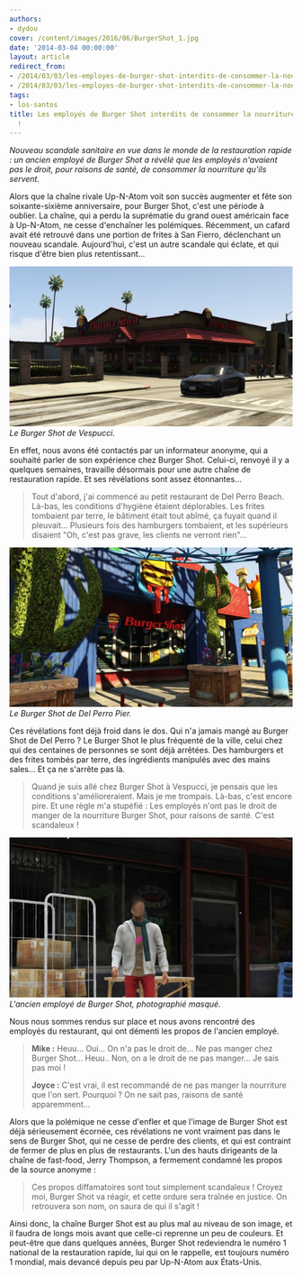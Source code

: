 ```yaml
---
authors:
- dydou
cover: /content/images/2016/06/BurgerShot_1.jpg
date: '2014-03-04 00:00:00'
layout: article
redirect_from:
- /2014/03/03/les-employes-de-burger-shot-interdits-de-consommer-la-nourriture-quils-servent
- /2014/03/03/les-employes-de-burger-shot-interdits-de-consommer-la-nourriture-quils-servent/
tags:
- los-santos
title: Les employés de Burger Shot interdits de consommer la nourriture qu'ils servent
  !
---
```



_Nouveau scandale sanitaire en vue dans le monde de la restauration rapide : un ancien employé de Burger Shot a révélé que les employés n'avaient pas le droit, pour raisons de santé, de consommer la nourriture qu'ils servent._

Alors que la chaîne rivale Up-N-Atom voit son succès augmenter et fête son soixante-sixième anniversaire, pour Burger Shot, c'est une période à oublier. La chaîne, qui a perdu la suprématie du grand ouest américain face à Up-N-Atom, ne cesse d'enchaîner les polémiques. Récemment, un cafard avait été retrouvé dans une portion de frites à San Fierro, déclenchant un nouveau scandale. Aujourd'hui, c'est un autre scandale qui éclate, et qui risque d'être bien plus retentissant...

![Le Burger Shot de Vespucci.](/content/images/2016/06/BurgerShot_0.jpg)
_Le Burger Shot de Vespucci._

En effet, nous avons été contactés par un informateur anonyme, qui a souhaité parler de son expérience chez Burger Shot. Celui-ci, renvoyé il y a quelques semaines, travaille désormais pour une autre chaîne de restauration rapide. Et ses révélations sont assez étonnantes...

> Tout d'abord, j'ai commencé au petit restaurant de Del Perro Beach. Là-bas, les conditions d'hygiène étaient déplorables. Les frites tombaient par terre, le bâtiment était tout abîmé, ça fuyait quand il pleuvait... Plusieurs fois des hamburgers tombaient, et les supérieurs disaient "Oh, c'est pas grave, les clients ne verront rien"...

![Le Burger Shot de Del Perro Pier.](/content/images/2016/06/BurgerShot2.jpg)
_Le Burger Shot de Del Perro Pier._

Ces révélations font déjà froid dans le dos. Qui n'a jamais mangé au Burger Shot de Del Perro ? Le Burger Shot le plus fréquenté de la ville, celui chez qui des centaines de personnes se sont déjà arrêtées. Des hamburgers et des frites tombés par terre, des ingrédients manipulés avec des mains sales... Et ça ne s'arrête pas là.

> Quand je suis allé chez Burger Shot à Vespucci, je pensais que les conditions s'amélioreraient. Mais je me trompais. Là-bas, c'est encore pire. Et une règle m'a stupéfié : Les employés n'ont pas le droit de manger de la nourriture Burger Shot, pour raisons de santé. C'est scandaleux !

![L'ancien employé de Burger Shot, photographié masqué.](/content/images/2016/06/BurgerShot3.jpg)
_L'ancien employé de Burger Shot, photographié masqué._

Nous nous sommes rendus sur place et nous avons rencontré des employés du restaurant, qui ont démenti les propos de l'ancien employé.

> **Mike :** Heuu... Oui... On n'a pas le droit de... Ne pas manger chez Burger Shot... Heuu.. Non, on a le droit de ne pas manger... Je sais pas moi !
> 
> **Joyce :** C'est vrai, il est recommandé de ne pas manger la nourriture que l'on sert. Pourquoi ? On ne sait pas, raisons de santé apparemment...

Alors que la polémique ne cesse d'enfler et que l'image de Burger Shot est déjà sérieusement écornée, ces révélations ne vont vraiment pas dans le sens de Burger Shot, qui ne cesse de perdre des clients, et qui est contraint de fermer de plus en plus de restaurants. L'un des hauts dirigeants de la chaîne de fast-food, Jerry Thompson, a fermement condamné les propos de la source anonyme :

> Ces propos diffamatoires sont tout simplement scandaleux ! Croyez moi, Burger Shot va réagir, et cette ordure sera traînée en justice. On retrouvera son nom, on saura de qui il s'agit !

Ainsi donc, la chaîne Burger Shot est au plus mal au niveau de son image, et il faudra de longs mois avant que celle-ci reprenne un peu de couleurs. Et peut-être que dans quelques années, Burger Shot redeviendra le numéro 1 national de la restauration rapide, lui qui on le rappelle, est toujours numéro 1 mondial, mais devancé depuis peu par Up-N-Atom aux États-Unis.